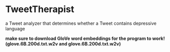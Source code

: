 # TweetTherapist
a Tweet analyzer that determines whether a Tweet contains depressive language

**make sure to download GloVe word embeddings for the program to work! (glove.6B.200d.txt.w2v and glove.6B.200d.txt.w2v)**
